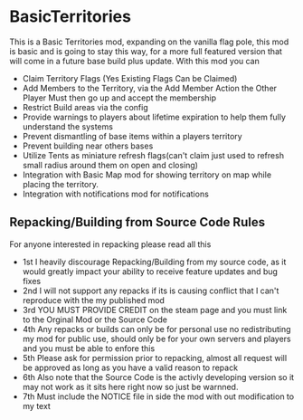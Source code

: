 # BasicTerritories
This is a Basic Territories mod, expanding on the vanilla flag pole, this mod is basic and is going to stay this way, for a more full featured version that will come in a future base build plus update. 
With this mod you can
- Claim Territory Flags (Yes Existing Flags Can be Claimed)
- Add Members to the Territory, via the Add Member Action the Other Player Must then go up and accept the membership
- Restrict Build areas via the config
- Provide warnings to players about lifetime expiration to help them fully understand the systems
- Prevent dismantling of base items within a players territory
- Prevent building near others bases
- Utilize Tents as miniature refresh flags(can't claim just used to refresh small radius around them on open and closing)
- Integration with Basic Map mod for showing territory on map while placing the territory.
- Integration with notifications mod for notifications

## Repacking/Building from Source Code Rules
For anyone interested in repacking please read all this

- 1st I heavily discourage Repacking/Building from my source code, as it would greatly impact your ability to receive feature updates and bug fixes
- 2nd I will not support any repacks if its is causing conflict that I can't reproduce with the my published mod
- 3rd YOU MUST PROVIDE CREDIT on the steam page and you must link to the Orginal Mod or the Source Code
- 4th Any repacks or builds can only be for personal use no redistributing my mod for public use, should only be for your own servers and players and you must be able to enfore this
- 5th Please ask for permission prior to repacking, almost all request will be approved as long as you have a valid reason to repack
- 6th Also note that the Source Code is the activly developing version so it may not work as it sits here right now so just be warnned.
- 7th Must include the NOTICE file in side the mod with out modification to my text

